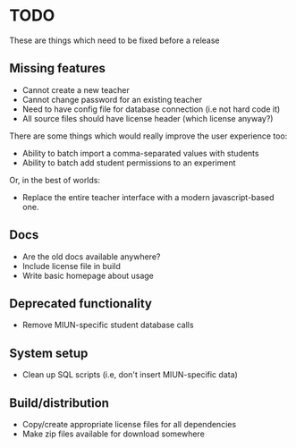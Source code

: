 # TODO

These are things which need to be fixed before a release


## Missing features

* Cannot create a new teacher 
* Cannot change password for an existing teacher
* Need to have config file for database connection (i.e not hard code it)
* All source files should have license header (which license anyway?)

There are some things which would really improve the user experience too:

* Ability to batch import a comma-separated values with students 
* Ability to batch add student permissions to an experiment

Or, in the best of worlds:

* Replace the entire teacher interface with a modern javascript-based one.

## Docs

* Are the old docs available anywhere?
* Include license file in build
* Write basic homepage about usage

## Deprecated functionality 

* Remove MIUN-specific student database calls

## System setup

* Clean up SQL scripts (i.e, don't insert MIUN-specific data)

## Build/distribution

* Copy/create appropriate license files for all dependencies
* Make zip files available for download somewhere

